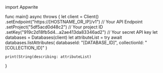 import Appwrite

func main() async throws {
    let client = Client()
      .setEndpoint("https://[HOSTNAME_OR_IP]/v1") // Your API Endpoint
      .setProject("5df5acd0d48c2") // Your project ID
      .setKey("919c2d18fb5d4...a2ae413da83346ad2") // Your secret API key
    let databases = Databases(client)
    let attributeList = try await databases.listAttributes(
        databaseId: "[DATABASE_ID]",
        collectionId: "[COLLECTION_ID]"
    )

    print(String(describing: attributeList)
}
